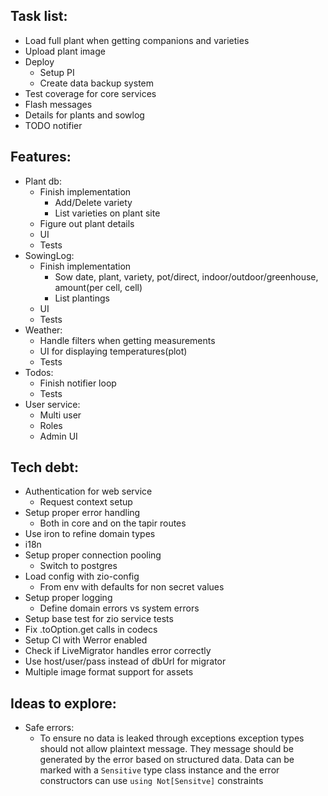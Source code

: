 ## Task list:
* Load full plant when getting companions and varieties
* Upload plant image
* Deploy
  * Setup PI
  * Create data backup system
* Test coverage for core services
* Flash messages
* Details for plants and sowlog
* TODO notifier

## Features:
* Plant db:
  * Finish implementation
    * Add/Delete variety
    * List varieties on plant site
  * Figure out plant details
  * UI
  * Tests
* SowingLog:
  * Finish implementation
    * Sow date, plant, variety, pot/direct, indoor/outdoor/greenhouse, amount(per cell, cell) 
    * List plantings
  * UI
  * Tests
* Weather:
  * Handle filters when getting measurements
  * UI for displaying temperatures(plot)
  * Tests
* Todos:
  * Finish notifier loop
  * Tests
* User service:
  * Multi user
  * Roles
  * Admin UI

## Tech debt:
* Authentication for web service
  * Request context setup
* Setup proper error handling
  * Both in core and on the tapir routes
* Use iron to refine domain types
* i18n
* Setup proper connection pooling
  * Switch to postgres
* Load config with zio-config
  * From env with defaults for non secret values
* Setup proper logging
  * Define domain errors vs system errors
* Setup base test for zio service tests
* Fix .toOption.get calls in codecs
* Setup CI with Werror enabled
* Check if LiveMigrator handles error correctly
* Use host/user/pass instead of dbUrl for migrator
* Multiple image format support for assets

## Ideas to explore:
* Safe errors:
  * To ensure no data is leaked through exceptions exception types should not allow
    plaintext message. They message should be generated by the error based on structured data.
    Data can be marked with a `Sensitive` type class instance and the error constructors can use `using Not[Sensitve]` constraints